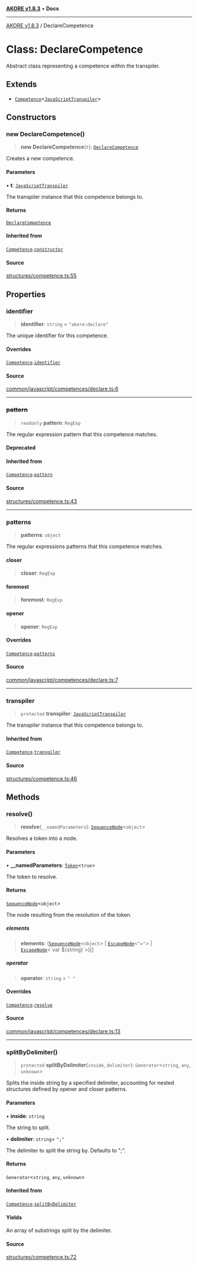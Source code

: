 [**AKORE v1.8.3**](../README.md) • **Docs**

***

[AKORE v1.8.3](../globals.md) / DeclareCompetence

# Class: DeclareCompetence

Abstract class representing a competence within the transpiler.

## Extends

- [`Competence`](Competence.md)\<[`JavaScriptTranspiler`](JavaScriptTranspiler.md)\>

## Constructors

### new DeclareCompetence()

> **new DeclareCompetence**(`t`): [`DeclareCompetence`](DeclareCompetence.md)

Creates a new competence.

#### Parameters

• **t**: [`JavaScriptTranspiler`](JavaScriptTranspiler.md)

The transpiler instance that this competence belongs to.

#### Returns

[`DeclareCompetence`](DeclareCompetence.md)

#### Inherited from

[`Competence`](Competence.md).[`constructor`](Competence.md#constructors)

#### Source

[structures/competence.ts:55](https://github.com/Pavez7274/akore//blob/9379e12b9c8fd6ab82cc6e06af5ef6733f206841/src/structures/competence.ts#L55)

## Properties

### identifier

> **identifier**: `string` = `"akore:declare"`

The unique identifier for this competence.

#### Overrides

[`Competence`](Competence.md).[`identifier`](Competence.md#identifier)

#### Source

[common/javascript/competences/declare.ts:6](https://github.com/Pavez7274/akore//blob/9379e12b9c8fd6ab82cc6e06af5ef6733f206841/src/common/javascript/competences/declare.ts#L6)

***

### ~~pattern~~

> `readonly` **pattern**: `RegExp`

The regular expression pattern that this competence matches.

#### Deprecated

#### Inherited from

[`Competence`](Competence.md).[`pattern`](Competence.md#pattern)

#### Source

[structures/competence.ts:43](https://github.com/Pavez7274/akore//blob/9379e12b9c8fd6ab82cc6e06af5ef6733f206841/src/structures/competence.ts#L43)

***

### patterns

> **patterns**: `object`

The regular expressions patterns that this competence matches.

#### closer

> **closer**: `RegExp`

#### foremost

> **foremost**: `RegExp`

#### opener

> **opener**: `RegExp`

#### Overrides

[`Competence`](Competence.md).[`patterns`](Competence.md#patterns)

#### Source

[common/javascript/competences/declare.ts:7](https://github.com/Pavez7274/akore//blob/9379e12b9c8fd6ab82cc6e06af5ef6733f206841/src/common/javascript/competences/declare.ts#L7)

***

### transpiler

> `protected` **transpiler**: [`JavaScriptTranspiler`](JavaScriptTranspiler.md)

The transpiler instance that this competence belongs to.

#### Inherited from

[`Competence`](Competence.md).[`transpiler`](Competence.md#transpiler)

#### Source

[structures/competence.ts:46](https://github.com/Pavez7274/akore//blob/9379e12b9c8fd6ab82cc6e06af5ef6733f206841/src/structures/competence.ts#L46)

## Methods

### resolve()

> **resolve**(`__namedParameters`): [`SequenceNode`](SequenceNode.md)\<`object`\>

Resolves a token into a node.

#### Parameters

• **\_\_namedParameters**: [`Token`](../interfaces/Token.md)\<`true`\>

The token to resolve.

#### Returns

[`SequenceNode`](SequenceNode.md)\<`object`\>

The node resulting from the resolution of the token.

##### elements

> **elements**: ([`SequenceNode`](SequenceNode.md)\<`object`\> \| [`EscapeNode`](EscapeNode.md)\<`"="`\> \| [`EscapeNode`](EscapeNode.md)\<\`var $\{string\}\`\>)[]

##### operator

> **operator**: `string` = `" "`

#### Overrides

[`Competence`](Competence.md).[`resolve`](Competence.md#resolve)

#### Source

[common/javascript/competences/declare.ts:13](https://github.com/Pavez7274/akore//blob/9379e12b9c8fd6ab82cc6e06af5ef6733f206841/src/common/javascript/competences/declare.ts#L13)

***

### splitByDelimiter()

> `protected` **splitByDelimiter**(`inside`, `delimiter`): `Generator`\<`string`, `any`, `unknown`\>

Splits the inside string by a specified delimiter, accounting for nested structures defined by opener and closer patterns.

#### Parameters

• **inside**: `string`

The string to split.

• **delimiter**: `string`= `";"`

The delimiter to split the string by. Defaults to ";".

#### Returns

`Generator`\<`string`, `any`, `unknown`\>

#### Inherited from

[`Competence`](Competence.md).[`splitByDelimiter`](Competence.md#splitbydelimiter)

#### Yields

An array of substrings split by the delimiter.

#### Source

[structures/competence.ts:72](https://github.com/Pavez7274/akore//blob/9379e12b9c8fd6ab82cc6e06af5ef6733f206841/src/structures/competence.ts#L72)
